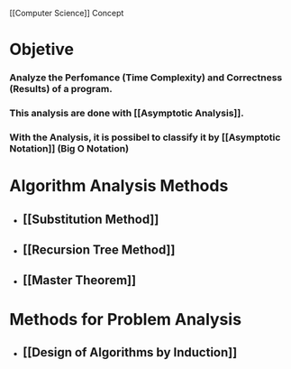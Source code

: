 [[Computer Science]] Concept

# Objetive

### Analyze the Perfomance (Time Complexity) and Correctness (Results) of a program.

### This analysis are done with [[Asymptotic Analysis]]. 

### With the Analysis, it is possibel to classify it by [[Asymptotic Notation]] (Big O Notation)

# Algorithm Analysis Methods

- ## [[Substitution Method]]
- ## [[Recursion Tree Method]]
- ## [[Master Theorem]]

#  Methods for Problem Analysis

- ## [[Design of Algorithms by Induction]]